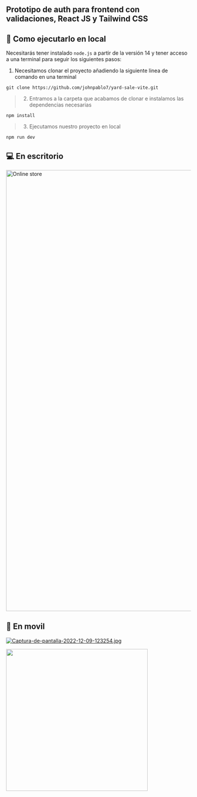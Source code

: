 ## Prototipo de auth para frontend con validaciones, React JS y Tailwind CSS

## 🚀 Como ejecutarlo en local

Necesitarás tener instalado `node.js` a partir de la versión 14 y tener acceso a una terminal para seguir los siguientes pasos:

>

1. Necesitamos clonar el proyecto añadiendo la siguiente linea de comando en una terminal

```
git clone https://github.com/johnpablo7/yard-sale-vite.git
```

> 2. Entramos a la carpeta que acabamos de clonar e instalamos las dependencias necesarias

```
npm install
```

> 3. Ejecutamos nuestro proyecto en local

```
npm run dev
```

## 💻 En escritorio

<img width="1200" alt="Online store" src="https://user-images.githubusercontent.com/50961956/194718488-5d9ecd27-4e8e-4ac2-a452-37a80f448339.png">

## 📱 En movil

[![Captura-de-pantalla-2022-12-09-123254.jpg](https://i.postimg.cc/FsHH7Qd6/Captura-de-pantalla-2022-12-09-123254.jpg)](https://postimg.cc/HjFghRt0)

<img src="https://i.postimg.cc/FsHH7Qd6/Captura-de-pantalla-2022-12-09-123254.jpg" width="386">
